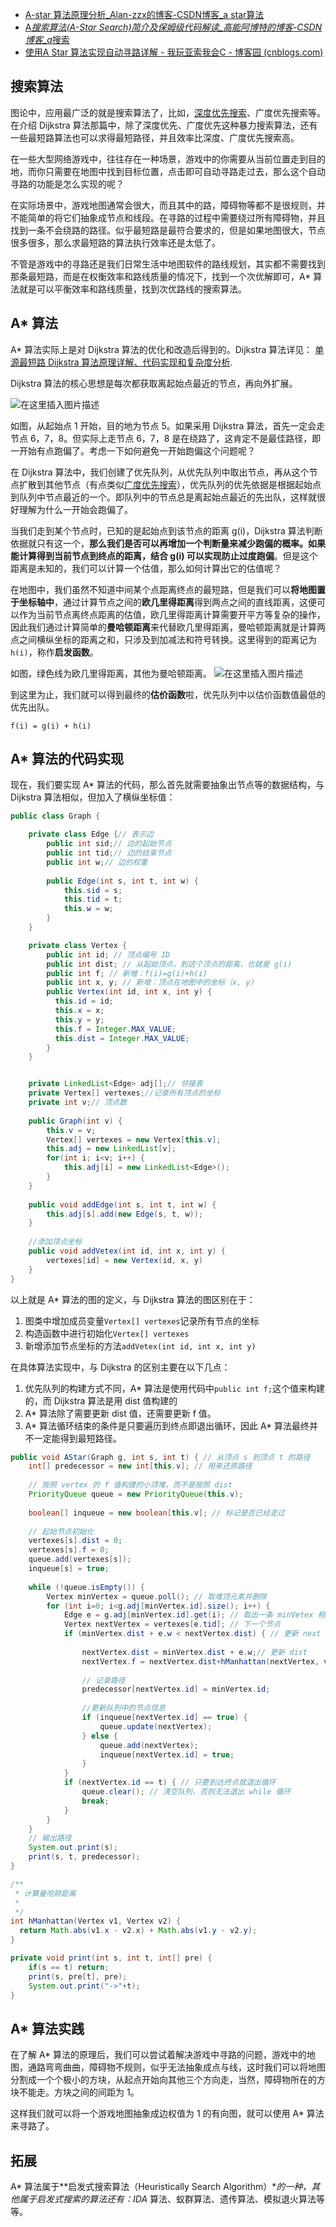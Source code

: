 - [A-star 算法原理分析_Alan-zzx的博客-CSDN博客_a star算法](https://blog.csdn.net/m0_37264516/article/details/88045568)
- [A*搜索算法(A-Star Search)简介及保姆级代码解读_高能阿博特的博客-CSDN博客_a*搜索](https://blog.csdn.net/weixin_58399148/article/details/121347500)
- [使用A Star 算法实现自动寻路详解 - 我玩亚索我会C - 博客园 (cnblogs.com)](https://www.cnblogs.com/JDCODE/p/14973935.html)

## 搜索算法

图论中，应用最广泛的就是搜索算法了，比如，[深度优先搜索](https://so.csdn.net/so/search?q=深度优先搜索&spm=1001.2101.3001.7020)、广度优先搜索等。在介绍 Dijkstra 算法那篇中，除了深度优先、广度优先这种暴力搜索算法，还有一些最短路算法也可以求得最短路径，并且效率比深度、广度优先搜索高。

在一些大型网络游戏中，往往存在一种场景，游戏中的你需要从当前位置走到目的地，而你只需要在地图中找到目标位置，点击即可自动寻路走过去，那么这个自动寻路的功能是怎么实现的呢？

在实际场景中，游戏地图通常会很大，而且其中的路，障碍物等都不是很规则，并不能简单的将它们抽象成节点和线段。在寻路的过程中需要绕过所有障碍物，并且找到一条不会绕路的路径。似乎最短路是最符合要求的，但是如果地图很大，节点很多很多，那么求最短路的算法执行效率还是太低了。

不管是游戏中的寻路还是我们日常生活中地图软件的路线规划，其实都不需要找到那条最短路，而是在权衡效率和路线质量的情况下，找到一个次优解即可，A* 算法就是可以平衡效率和路线质量，找到次优路线的搜索算法。

## A* 算法

A* 算法实际上是对 Dijkstra 算法的优化和改造后得到的。Dijkstra 算法详见：
[单源最短路 Dijkstra 算法原理详解、代码实现和复杂度分析](https://blog.csdn.net/m0_37264516/article/details/86766513).

Dijkstra 算法的核心思想是每次都获取离起始点最近的节点，再向外扩展。

![在这里插入图片描述](https://img-blog.csdnimg.cn/20190228201204472.png?x-oss-process=image/watermark,type_ZmFuZ3poZW5naGVpdGk,shadow_10,text_aHR0cHM6Ly9ibG9nLmNzZG4ubmV0L20wXzM3MjY0NTE2,size_16,color_FFFFFF,t_70)

如图，从起始点 1 开始，目的地为节点 5。如果采用 Dijkstra 算法，首先一定会走节点 6，7，8。但实际上走节点 6，7，8 是在绕路了，这肯定不是最佳路径，即一开始有点跑偏了。考虑一下如何避免一开始跑偏这个问题呢？

在 Dijkstra 算法中，我们创建了优先队列，从优先队列中取出节点，再从这个节点扩散到其他节点（有点类似[广度优先搜索](https://so.csdn.net/so/search?q=广度优先搜索&spm=1001.2101.3001.7020)），优先队列的优先依据是根据起始点到队列中节点最近的一个。即队列中的节点总是离起始点最近的先出队，这样就很好理解为什么一开始会跑偏了。

当我们走到某个节点时，已知的是起始点到该节点的距离 g(i)，Dijkstra 算法判断依据就只有这一个，**那么我们是否可以再增加一个判断量来减少跑偏的概率。如果能计算得到当前节点到终点的距离，结合 g(i) 可以实现防止过度跑偏**。但是这个 距离是未知的，我们可以计算一个估值，那么如何计算出它的估值呢？

在地图中，我们虽然不知道中间某个点距离终点的最短路，但是我们可以**将地图置于坐标轴中**，通过计算节点之间的**欧几里得距离**得到两点之间的直线距离，这便可以作为当前节点离终点距离的估值，欧几里得距离计算需要开平方等复杂的操作，因此我们通过计算简单的**曼哈顿距离**来代替欧几里得距离，曼哈顿距离就是计算两点之间横纵坐标的距离之和，只涉及到加减法和符号转换。这里得到的距离记为 `h(i)`，称作**启发函数**。

如图，绿色线为欧几里得距离，其他为曼哈顿距离。
![在这里插入图片描述](https://img-blog.csdnimg.cn/20190228212806584.png?x-oss-process=image/watermark,type_ZmFuZ3poZW5naGVpdGk,shadow_10,text_aHR0cHM6Ly9ibG9nLmNzZG4ubmV0L20wXzM3MjY0NTE2,size_16,color_FFFFFF,t_70)

到这里为止，我们就可以得到最终的**估价函数**啦，优先队列中以估价函数值最低的优先出队。

```
f(i) = g(i) + h(i)
```

## A* 算法的代码实现

现在，我们要实现 A* 算法的代码，那么首先就需要抽象出节点等的数据结构，与 Dijkstra 算法相似，但加入了横纵坐标值：

```java
public class Graph {

    private class Edge {// 表示边
        public int sid;// 边的起始节点
        public int tid;// 边的结束节点
        public int w;// 边的权重
        
        public Edge(int s, int t, int w) {
            this.sid = s;
            this.tid = t;
            this.w = w;
        }
    }

    private class Vertex {
        public int id; // 顶点编号 ID
        public int dist; // 从起始顶点，到这个顶点的距离，也就是 g(i)
        public int f; // 新增：f(i)=g(i)+h(i)
        public int x, y; // 新增：顶点在地图中的坐标（x, y）
        public Vertex(int id, int x, int y) {
          this.id = id;
          this.x = x;
          this.y = y;
          this.f = Integer.MAX_VALUE;
          this.dist = Integer.MAX_VALUE;
        }
    }


    private LinkedList<Edge> adj[];// 邻接表
    private Vertex[] vertexes;//记录所有顶点的坐标
    private int v;// 顶点数
    
    public Graph(int v) {
        this.v = v;
        Vertex[] vertexes = new Vertex[this.v];
        this.adj = new LinkedList[v];
        for(int i; i<v; i++) {
            this.adj[i] = new LinkedList<Edge>();
        }
    }
    
    public void addEdge(int s, int t, int w) {
        this.adj[s].add(new Edge(s, t, w));
    }
    
    //添加顶点坐标
    public void addVetex(int id, int x, int y) {
        vertexes[id] = new Vertex(id, x, y)
    }
}
```

以上就是 A* 算法的图的定义，与 Dijkstra 算法的图区别在于：

1. 图类中增加成员变量`Vertex[] vertexes`记录所有节点的坐标
2. 构造函数中进行初始化`Vertex[] vertexes`
3. 新增添加节点坐标的方法`addVetex(int id, int x, int y)`

在具体算法实现中，与 Dijkstra 的区别主要在以下几点：

1. 优先队列的构建方式不同，A* 算法是使用代码中`public int f;`这个值来构建的，而 Dijkstra 算法是用 dist 值构建的
2. A* 算法除了需要更新 dist 值，还需要更新 f 值。
3. A* 算法循环结束的条件是只要遍历到终点即退出循环，因此 A* 算法最终并不一定能得到最短路径。

```java
public void AStar(Graph g, int s, int t) { // 从顶点 s 到顶点 t 的路径
    int[] predecessor = new int[this.v]; // 用来还原路径
    
    // 按照 vertex 的 f 值构建的小顶堆，而不是按照 dist
    PriorityQueue queue = new PriorityQueue(this.v);
    
    boolean[] inqueue = new boolean[this.v]; // 标记是否已经走过
    
    // 起始节点初始化
    vertexes[s].dist = 0;
    vertexes[s].f = 0;
    queue.add(vertexes[s]);
    inqueue[s] = true;
    
    while (!queue.isEmpty()) {
        Vertex minVertex = queue.poll(); // 取堆顶元素并删除
        for (int i=0; i<g.adj[minVertex.id].size(); i++) {
            Edge e = g.adj[minVertex.id].get(i); // 取出一条 minVetex 相连的边
            Vertex nextVertex = vertexes[e.tid]; // 下一个节点
            if (minVertex.dist + e.w < nextVertex.dist) { // 更新 next 的 dist,f
            
                nextVertex.dist = minVertex.dist + e.w;// 更新 dist
                nextVertex.f = nextVertex.dist+hManhattan(nextVertex, vertexes[t]);// 更新 f 值
                
                // 记录路径
                predecessor[nextVertex.id] = minVertex.id;
                
                //更新队列中的节点信息
                if (inqueue[nextVertex.id] == true) {
                    queue.update(nextVertex);
                } else {
                    queue.add(nextVertex);
                    inqueue[nextVertex.id] = true;
                }
            }
            if (nextVertex.id == t) { // 只要到达终点就退出循环
                queue.clear(); // 清空队列，否则无法退出 while 循环
                break; 
            }
        }
    }
    // 输出路径
    System.out.print(s);
    print(s, t, predecessor);
}

/**
 * 计算曼哈顿距离
 *
 */
int hManhattan(Vertex v1, Vertex v2) {
  return Math.abs(v1.x - v2.x) + Math.abs(v1.y - v2.y);
}

private void print(int s, int t, int[] pre) {
    if(s == t) return;
    print(s, pre[t], pre);
    System.out.print("->"+t);
}
```

## A* 算法实践

在了解 A* 算法的原理后，我们可以尝试着解决游戏中寻路的问题，游戏中的地图，通路弯弯曲曲，障碍物不规则，似乎无法抽象成点与线，这时我们可以将地图分割成一个个极小的方块，从起点开始向其他三个方向走，当然，障碍物所在的方块不能走。方块之间的间距为 1。

这样我们就可以将一个游戏地图抽象成边权值为 1 的有向图，就可以使用 A* 算法来寻路了。

## 拓展

A* 算法属于**启发式搜索算法（Heuristically Search Algorithm）**的一种，其他属于启发式搜索的算法还有：IDA* 算法、蚁群算法、遗传算法、模拟退火算法等等。